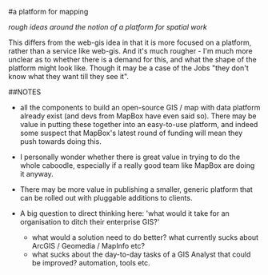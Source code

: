 #a platform for mapping

*rough ideas around the notion of a platform for spatial work*

This differs from the web-gis idea in that it is more focused on a platform, rather than a service like web-gis.
And it's much rougher - I'm much more unclear as to whether there is a demand for this, and what the shape of the platform might look like. Though it may be a case of the Jobs "they don't know what they want till they see it".

##NOTES

- all the components to build an open-source GIS / map with data platform already exist (and devs from MapBox have even said so). There may be value in putting these together into an easy-to-use platform, and indeed some suspect that MapBox's latest round of funding will mean they push towards doing this.
- I personally wonder whether there is great value in trying to do the whole caboodle, especially if a really good team like MapBox are doing it anyway.
- There may be more value in publishing a smaller, generic platform that can be rolled out with pluggable additions to clients.

- A big question to direct thinking here: 'what would it take for an organisation to ditch their enterprise GIS?'
  - what would a solution need to do better? what currently sucks about ArcGIS / Geomedia / MapInfo etc?
  - what sucks about the day-to-day tasks of a GIS Analyst that could be improved? automation, tools etc.
  
